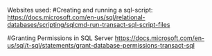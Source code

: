 Websites used:
#Creating and running a sql-script:
https://docs.microsoft.com/en-us/sql/relational-databases/scripting/sqlcmd-run-transact-sql-script-files

#Granting Permissions in SQL Server
https://docs.microsoft.com/en-us/sql/t-sql/statements/grant-database-permissions-transact-sql